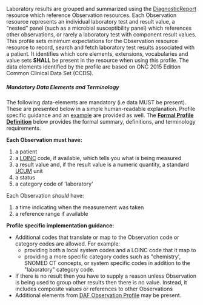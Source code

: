 Laboratory results are grouped and summarized using the [DiagnosticReport] resource which reference Observation resources.  Each Observation resource represents an individual laboratory test and result value, a “nested” panel (such as a microbial susceptibility panel) which references other observations, or rarely a laboratory test with component result values. This profile sets minimum expectations for the Observation resource resource to record, search and fetch laboratory test results associated with a patient.  It identifies which core elements, extensions, vocabularies and value sets **SHALL** be present in the resource when using this profile. The data elements identified by the profile are based on ONC 2015 Edition Common Clinical Data Set (CCDS).


##### Mandatory Data Elements and Terminology


The following data-elements are mandatory (i.e data MUST be present). These are presented below in a simple human-readable explanation.  Profile specific guidance and an [example](#example) are provided as well.  The [**Formal Profile Definition**](#profile) below provides the  formal summary, definitions, and  terminology requirements.  

**Each Observation must have:**

1.   a patient
1.   a [LOINC] code, if available, which tells you what is being measured
1.   a result value and, if the result value is a numeric quantity, a standard [UCUM] unit
1.   a status
1.   a category code of 'laboratory'
 
Each Observation *should* have:

1.   a time indicating when the measurement was taken
1.   a reference range if available


**Profile specific implementation guidance:**

* Additional codes that translate or map to the Observation code or category codes are allowed.  For example:
   -  providing both a local system codes and a LOINC code that it map to
   -  providing a more specific category codes such as "chemistry', SNOMED CT concepts, or system specific codes in addition to the "laboratory" category code.
* If there is no result then you have to supply a reason unless Observation is being used to group other results then there is no value. Instead, it includes composite values or references to other Observations
* Additional elements from [DAF Observation Profile](daf-Observation.html) may be present.

 [SNOMED CT]: http://snomed.info/sct
  [Observation Value Absent Reason]: http://hl7-fhir.github.io/valueset-observation-valueabsentreason.html
  [UCUM]: http://unitsofmeasure.org
  [LOINC]: http://loinc.org
[DiagnosticReport]:daf-core-diagnosticreport.html